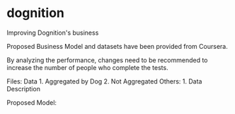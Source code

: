 # dognition
Improving Dognition's business

Proposed Business Model and datasets have been provided from Coursera. 

By analyzing the performance, changes need to be recommended to increase the number of people who complete the tests.

Files: 
  Data
    1. Aggregated by Dog
    2. Not Aggregated
  Others:
    1. Data Description

Proposed Model:

